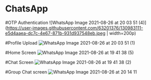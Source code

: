 # ChatsApp
#OTP Authentication
![WhatsApp Image 2021-08-26 at 20 03 51 (4)](https://user-images.githubusercontent.com/63201376/130983111-e5d4aaea-dc7c-4e67-871b-931d937548eb.jpeg | width=200p)

#Profile Upload
![WhatsApp Image 2021-08-26 at 20 03 51 (1)](https://user-images.githubusercontent.com/63201376/130983227-8997cbc4-2206-489a-a696-a19800be64ef.jpeg)

#Home Screen
![WhatsApp Image 2021-08-26 at 19 41 38 (5)](https://user-images.githubusercontent.com/63201376/130983487-cb482a9f-6f6d-453a-8ed8-2a77de602485.jpeg)

#Chat Screen
![WhatsApp Image 2021-08-26 at 19 41 38 (2)](https://user-images.githubusercontent.com/63201376/130983652-63ecc019-a85f-4c5f-b32d-689ae155f403.jpeg)

#Group Chat screen
![WhatsApp Image 2021-08-26 at 20 14 11](https://user-images.githubusercontent.com/63201376/130984123-3e1b4456-2446-4578-9637-073113598c88.jpeg)
